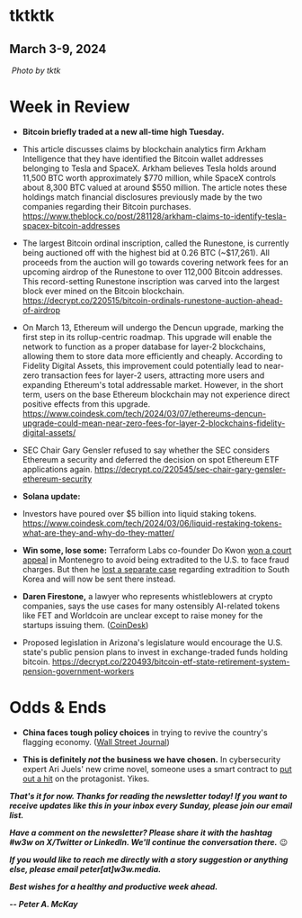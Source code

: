 # tktktk
## March 3-9, 2024

![]()
*Photo by tktk*

<!-- Lede item. Should run ~450 words.

Focus on how the interesection of AI and crypto is shaping up, with good, bad and inbetween examples.

- Chris Dixon offering a great theoretical example in his new book.

- An actual: Brave integrating into its browser. Story on Leo: https://www.theverge.com/2023/11/2/23943193/brave-leo-ai-assistant-chatbot-release-date-price

- Worrisome examples: CoinDesk column by lawer who's skeptical of WLD  and FET.

-->

# Week in Review

- **Bitcoin briefly traded at a new all-time high Tuesday.** <!-- Update Friday https://www.theblock.co/post/280590/bitcoin-investment-vehicles-1-million-btc-67-billion-usd | https://www.coindesk.com/markets/2024/03/05/bitcoin-soars-to-new-all-time-high-above-69k/ -->

- This article discusses claims by blockchain analytics firm Arkham Intelligence that they have identified the Bitcoin wallet addresses belonging to Tesla and SpaceX. Arkham believes Tesla holds around 11,500 BTC worth approximately $770 million, while SpaceX controls about 8,300 BTC valued at around $550 million. The article notes these holdings match financial disclosures previously made by the two companies regarding their Bitcoin purchases. https://www.theblock.co/post/281128/arkham-claims-to-identify-tesla-spacex-bitcoin-addresses

- The largest Bitcoin ordinal inscription, called the Runestone, is currently being auctioned off with the highest bid at 0.26 BTC (~$17,261). All proceeds from the auction will go towards covering network fees for an upcoming airdrop of the Runestone to over 112,000 Bitcoin addresses. This record-setting Runestone inscription was carved into the largest block ever mined on the Bitcoin blockchain. https://decrypt.co/220515/bitcoin-ordinals-runestone-auction-ahead-of-airdrop

- On March 13, Ethereum will undergo the Dencun upgrade, marking the first step in its rollup-centric roadmap. This upgrade will enable the network to function as a proper database for layer-2 blockchains, allowing them to store data more efficiently and cheaply. According to Fidelity Digital Assets, this improvement could potentially lead to near-zero transaction fees for layer-2 users, attracting more users and expanding Ethereum's total addressable market. However, in the short term, users on the base Ethereum blockchain may not experience direct positive effects from this upgrade. https://www.coindesk.com/tech/2024/03/07/ethereums-dencun-upgrade-could-mean-near-zero-fees-for-layer-2-blockchains-fidelity-digital-assets/

- SEC Chair Gary Gensler refused to say whether the SEC considers Ethereum a security and deferred the decision on spot Ethereum ETF applications again. https://decrypt.co/220545/sec-chair-gary-gensler-ethereum-security

- **Solana update:** <!-- New 2-year high + possible corporate deal. Update Friday. Some early links: https://decrypt.co/220543/solana-2-year-high-bonk-wif-trading-volume | https://decrypt.co/220563/solana-up-13-pantera-buying-ftx-sol -->

- Investors have poured over $5 billion into liquid staking tokens. <!-- Need a second explanatory sentence here. --> https://www.coindesk.com/tech/2024/03/06/liquid-restaking-tokens-what-are-they-and-why-do-they-matter/

- **Win some, lose some:** Terraform Labs co-founder Do Kwon [won a court appeal](https://www.theblock.co/post/280635/do-kwon-us-extradition-revoked) in Montenegro to avoid being extradited to the U.S. to face fraud charges. But then he [lost a separate case](https://www.theblock.co/post/281138/do-kwon-to-be-extradited-to-south-korea-after-court-reverses-extradition-to-us) regarding extradition to South Korea and will now be sent there instead.

- **Daren Firestone,** a lawyer who represents whistleblowers at crypto companies, says the use cases for many ostensibly AI-related tokens like FET and Worldcoin are unclear except to raise money for the startups issuing them. ([CoinDesk](https://www.coindesk.com/consensus-magazine/2024/03/04/aicrypto-trouble/))

- Proposed legislation in Arizona's legislature would encourage the U.S. state's public pension plans to invest in exchange-traded funds holding bitcoin. https://decrypt.co/220493/bitcoin-etf-state-retirement-system-pension-government-workers

# Odds & Ends

- **China faces tough policy choices** in trying to revive the country's flagging economy. ([Wall Street Journal](https://www.wsj.com/world/china/chinas-boom-is-overbeijing-is-making-it-worse-b82f8ec1?st=g2refpjh4vr5ok0&reflink=desktopwebshare_permalink))

- **This is definitely *not* the business we have chosen.** In cybersecurity expert Ari Juels' new crime novel, someone uses a smart contract to [put out a hit](https://www.coindesk.com/consensus-magazine/2024/03/01/whats-at-the-intersection-of-crypto-and-ai-perhaps-murder/) on the protagonist. Yikes.

_**That's it for now. Thanks for reading the newsletter today! If you want to receive updates like this in your inbox every Sunday, please join our email list.**_

_**Have a comment on the newsletter? Please share it with the hashtag #w3w on X/Twitter or LinkedIn. We'll continue the conversation there.**_ 😉

_**If you would like to reach me directly with a story suggestion or anything else, please email peter[at]w3w.media.**_

<!--Move this content to standing editorial policy page on the website.     _**Note: #Web3Weekly content is intended for journalistic purposes only, not as investment advice. Always [DYOR](https://www.urbandictionary.com/define.php?term=DYOR) and consult appropriate financial professionals before making investment decisions.**_ -->

_**Best wishes for a healthy and productive week ahead.**_  

_**-- Peter A. McKay**_  
